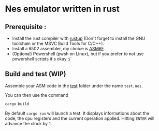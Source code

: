 # Nes emulator written in rust


## Prerequisite : 

- Install the rust compiler with [rustup](https://rustup.rs/) (Don't forget to install the GNU toolchain or the MSVC Build Tools for C/C++).
- Install a 6502 assembler, my choice is [ASM6F](https://github.com/freem/asm6f).
- (Optional) Powershell (pwsh on Linux), but if you prefer to not use powershell scripts it's okay :/ 

## Build and test (WIP)

Assemble your ASM code  in the [test](./src/test/) folder under the name `test.nes`.

You can then use the command 
```powershell
cargo build
```

By default `cargo run` will launch a test. It displays informations about the code, the cpu registers and the current operation applied.
Hitting `ENTER` will advance the clock by 1.
